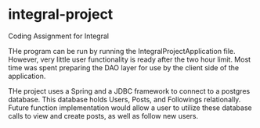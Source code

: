 # integral-project
Coding Assignment for Integral

THe program can be run by running the IntegralProjectApplication file. However, very little user functionality is ready after the two hour limit. Most time was spent preparing the DAO layer for use by the client side of the application.

THe project uses a Spring and a JDBC framework to connect to a postgres database. This database holds Users, Posts, and Followings relationally. Future function implementation would allow a user to utilize these database calls to view and create posts, as well as follow new users.